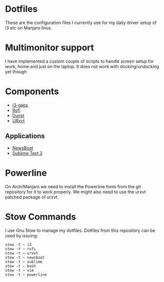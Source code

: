# Dotfiles
These are the configuration files I currently use for my daily driver setup of i3 etc on Manjaro linux.

# Multimonitor support
I have implemented a custom couple of scripts to handle screen setup for work, home and just on the laptop. It does not work with docking/undocking yet though

# Components
* [i3-gaps](https://github.com/Airblader/i3)
* [Rofi](https://github.com/DaveDavenport/rofi)
* [Dunst](https://github.com/dunst-project/dunst) 
* [URxvt](https://github.com/exg/rxvt-unicode)

## Applications
* [NewsBoat](https://github.com/newsboat/newsboat)
* [Sublime Text 3](https://www.sublimetext.com/)

# Powerline
On Arch/Manjaro we need to install the Powerline fonts from the git repository for it to work properly. We might also need to use the urxvt patched package of urxvt.

# Stow Commands
I use Gnu Stow to manage my dotfiles. Dotfiles from this repository can be used by issuing:
~~~
stow -t ~ i3  
stow -t ~ rofi  
stow -t ~ urxvt
stow -t ~ newsboat
stow -t ~ sublime
stow -t ~ bash
stow -t ~ vim
stow -t ~ powerline
~~~
